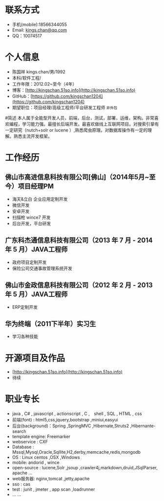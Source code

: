 # 联系方式

* 手机(mobile):18566344055
* Email: [kings.chan@qq.com](http://mail.qq.com/cgi-bin/qm_share?t=qm_mailme&email=udLQ197Kl9rR2Nf5yMiX2tbU)
* QQ：10074517

# 个人信息

* 陈国祥 kings.chan/男/1992
* 本科/软件工程/
* 工作年限：2012.02~至今（4年）
* 博客：[http://kingschan.51so.info](http://kingschan.51so.info)
* GitHub：[https://github.com/kingschan1204](https://github.com/kingschan1204)
* 期望职位：项目经理/高级工程师/平台研发工程师 `非外包`

#简述
本人属于全能型开发人员，前端，后台，测试，部署，运维，架构。非常喜欢编程，学习能力强。最擅长后端开发。最喜欢做线上互联网项目。对搜索引挚有一定研究（nutch+solr or lucene ）,熟悉爬虫原理。对数据库操作有一定的理解。熟悉主流开发框架。

# 工作经历

## 佛山市高进信息科技有限公司[佛山]（2014年5月~至今）项目经理PM

* 海天&立白 企业应用定制开发
* 微信开发
* 安卓开发
* 扫描枪 wince7 开发 
* 后台开发，平台研发

## 广东科杰通信息科技有限公司（2013 年 7 月 - 2014 年 5 月）JAVA工程师

* 政府项目定制开发
* 保险公司交通事故管理系统开发

## 佛山市金政信息科技有限公司（2012 年 2 月 - 2013 年 5 月）JAVA工程师

* ERP定制开发

## 华为终端（2011下半年）实习生
* 学习各种技能


# 开源项目及作品
* [http://kingschan.51so.info](http://kingschan.51so.info) 
* 待续


# 职业专长

* java , C# , javascript , actionscript , C ,　shell , SQL , HTML , css 
* 前端(font) : html5,css,jquery,bootstrap ,miniui,easyui
* 后台(background)：Spring ,SpringMVC ,Hibernate,Struts2 ,Hibernante-search
* template engine: Freemarker
* webservice : CXF 
* Database : Mssql,Mysql,Oracle,Sqllite,H2,derby,memcache,redis,mongodb
* OS : Linux centos ,OSX ,Windows 
* mobile: andorid , wince 
* open-source : lucene,Solr ,jsoup ,crawler4j,markdown,druid,JSqlParser, apache ...
* web服务器: nginx,tomcat ,jetty,apache
* sso : cas
* test : junit , jmeter , app scan ,loadrunner
*  ... ...
